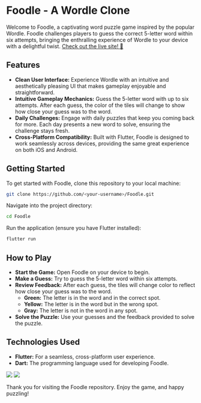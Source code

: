 # Foodle - A Wordle Clone

Welcome to Foodle, a captivating word puzzle game inspired by the popular Wordle. Foodle challenges players to guess the correct 5-letter word within six attempts, bringing the enthralling experience of Wordle to your device with a delightful twist.
  <a href="https://greattreads.netlify.app">Check out the live site! 🚀</a>
## Features

- **Clean User Interface:** Experience Wordle with an intuitive and aesthetically pleasing UI that makes gameplay enjoyable and straightforward.
- **Intuitive Gameplay Mechanics:** Guess the 5-letter word with up to six attempts. After each guess, the color of the tiles will change to show how close your guess was to the word.
- **Daily Challenges:** Engage with daily puzzles that keep you coming back for more. Each day presents a new word to solve, ensuring the challenge stays fresh.
- **Cross-Platform Compatibility:** Built with Flutter, Foodle is designed to work seamlessly across devices, providing the same great experience on both iOS and Android.

## Getting Started

To get started with Foodle, clone this repository to your local machine:

```bash
git clone https://github.com/<your-username>/Foodle.git
````

Navigate into the project directory:
```bash
cd Foodle
```
Run the application (ensure you have Flutter installed):

```bash
flutter run
```

## How to Play

- **Start the Game:** Open Foodle on your device to begin.
- **Make a Guess:** Try to guess the 5-letter word within six attempts.
- **Review Feedback:** After each guess, the tiles will change color to reflect how close your guess was to the word.
  - **Green:** The letter is in the word and in the correct spot.
  - **Yellow:** The letter is in the word but in the wrong spot.
  - **Gray:** The letter is not in the word in any spot.
- **Solve the Puzzle:** Use your guesses and the feedback provided to solve the puzzle.

## Technologies Used

- **Flutter:** For a seamless, cross-platform user experience.
- **Dart:** The programming language used for developing Foodle.

![](https://media.giphy.com/media/O97jIIgIE5pFvm8XPD/giphy.gif)
![](https://media.giphy.com/media/v1.Y2lkPTc5MGI3NjExMzV5aDdmNHI0bzN4eThyZHg5MWFjM3owMHU0d2pxcGhweTUxNnRzaCZlcD12MV9pbnRlcm5hbF9naWZfYnlfaWQmY3Q9Zw/MZoxYt5kw9elZbkEQ8/giphy.gif)


Thank you for visiting the Foodle repository. Enjoy the game, and happy puzzling!
